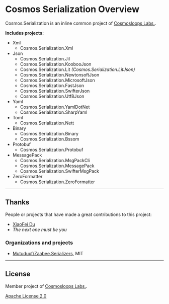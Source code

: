 # Cosmos Serialization Overview

Cosmos.Serialization is an inline common project of [Cosmosloops Labs.](https://github.com/cosmos-loops).

**Includes projects:**

- Xml
  - Cosmos.Serialization.Xml
- Json
  - Cosmos.Serialization.Jil
  - Cosmos.Serialization.KoobooJson
  - Cosmos.Serialization.Lit *(Cosmos.Serialization.LitJson)*
  - Cosmos.Serialization.NewtonsoftJson
  - Cosmos.Serialization.MicrosoftJson
  - Cosmos.Serialization.FastJson
  - Cosmos.Serialization.SwifterJson
  - Cosmos.Serialization.Utf8Json
- Yaml
  - Cosmos.Serialization.YamlDotNet
  - Cosmos.Serialization.SharpYaml
- Toml
  - Cosmos.Serialization.Nett
- Binary
  - Cosmos.Serialization.Binary
  - Cosmos.Serialization.Bssom
- Protobuf
  - Cosmos.Serialization.Protobuf
- MessagePack
  - Cosmos.Serialization.MsgPackCli
  - Cosmos.Serialization.MessagePack
  - Cosmos.Serialization.SwifterMsgPack
- ZeroFormatter
  - Cosmos.Serialization.ZeroFormatter

---

## Thanks

People or projects that have made a great contributions to this project:

- [XiaoFei Du](https://github.com/Mutuduxf)
- _The next one must be you_

### Organizations and projects

- [Mutuduxf/Zaabee.Serializers](https://github.com/Mutuduxf/Zaabee.Serializers), MIT

---

## License

Member project of [Cosmosloops Labs.](https://github.com/cosmos-loops).

[Apache License 2.0](/LICENSE)
~~~~